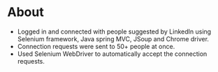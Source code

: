 # About
- Logged in and connected with people suggested by LinkedIn using Selenium
framework, Java spring MVC, JSoup and Chrome driver.
- Connection requests were sent to 50+ people at once.
- Used Selenium WebDriver to automatically accept the connection requests.
